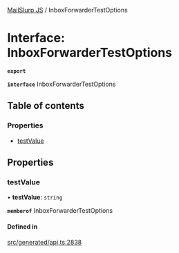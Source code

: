 [MailSlurp JS](../README.md) / InboxForwarderTestOptions

# Interface: InboxForwarderTestOptions

**`export`**

**`interface`** InboxForwarderTestOptions

## Table of contents

### Properties

- [testValue](InboxForwarderTestOptions.md#testvalue)

## Properties

### testValue

• **testValue**: `string`

**`memberof`** InboxForwarderTestOptions

#### Defined in

[src/generated/api.ts:2838](https://github.com/mailslurp/mailslurp-client/blob/75eefbf/src/generated/api.ts#L2838)
